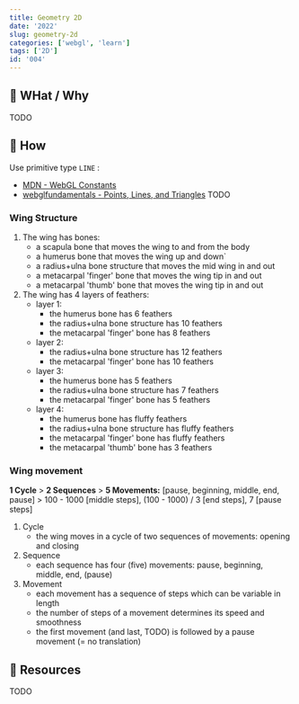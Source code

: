 ```yaml
---
title: Geometry 2D
date: '2022'
slug: geometry-2d
categories: ['webgl', 'learn']
tags: ['2D']
id: '004'
---
```


## 🚧 WHat / Why

TODO

## 🚧 How

Use primitive type `LINE` :

- [MDN - WebGL Constants](https://developer.mozilla.org/en-US/docs/Web/API/WebGL_API/Constants)
- [webglfundamentals - Points, Lines, and Triangles](https://webglfundamentals.org/webgl/lessons/webgl-points-lines-triangles.html)
  TODO

### Wing Structure

1. The wing has bones:
   - a scapula bone that moves the wing to and from the body
   - a humerus bone that moves the wing up and down`
   - a radius+ulna bone structure that moves the mid wing in and out
   - a metacarpal 'finger' bone that moves the wing tip in and out
   - a metacarpal 'thumb' bone that moves the wing tip in and out
1. The wing has 4 layers of feathers:
   - layer 1:
     - the humerus bone has 6 feathers
     - the radius+ulna bone structure has 10 feathers
     - the metacarpal 'finger' bone has 8 feathers
   - layer 2:
     - the radius+ulna bone structure has 12 feathers
     - the metacarpal 'finger' bone has 10 feathers
   - layer 3:
     - the humerus bone has 5 feathers
     - the radius+ulna bone structure has 7 feathers
     - the metacarpal 'finger' bone has 5 feathers
   - layer 4:
     - the humerus bone has fluffy feathers
     - the radius+ulna bone structure has fluffy feathers
     - the metacarpal 'finger' bone has fluffy feathers
     - the metacarpal 'thumb' bone has 3 feathers

### Wing movement

**1 Cycle** > **2 Sequences** > **5 Movements:** [pause, beginning, middle, end, pause] > 100 - 1000 [middle steps], (100 - 1000) / 3 [end steps], 7 [pause steps]

1. Cycle
   - the wing moves in a cycle of two sequences of movements: opening and closing
1. Sequence
   - each sequence has four (five) movements: pause, beginning, middle, end, (pause)
1. Movement
   - each movement has a sequence of steps which can be variable in length
   - the number of steps of a movement determines its speed and smoothness
   - the first movement (and last, TODO) is followed by a pause movement (= no translation)

## 🚧 Resources

TODO

